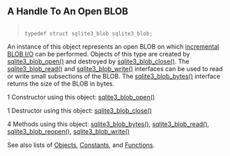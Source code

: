 ## A Handle To An Open BLOB




> ```
> 
> typedef struct sqlite3_blob sqlite3_blob;
> 
> ```



An instance of this object represents an open BLOB on which
[incremental BLOB I/O](../c3ref/blob_open.html) can be performed.
Objects of this type are created by [sqlite3\_blob\_open()](../c3ref/blob_open.html)
and destroyed by [sqlite3\_blob\_close()](../c3ref/blob_close.html).
The [sqlite3\_blob\_read()](../c3ref/blob_read.html) and [sqlite3\_blob\_write()](../c3ref/blob_write.html) interfaces
can be used to read or write small subsections of the BLOB.
The [sqlite3\_blob\_bytes()](../c3ref/blob_bytes.html) interface returns the size of the BLOB in bytes.


1 Constructor using this object: [sqlite3\_blob\_open()](../c3ref/blob_open.html)


1 Destructor using this object: [sqlite3\_blob\_close()](../c3ref/blob_close.html)


4 Methods using this object:
 [sqlite3\_blob\_bytes()](../c3ref/blob_bytes.html),
[sqlite3\_blob\_read()](../c3ref/blob_read.html),
[sqlite3\_blob\_reopen()](../c3ref/blob_reopen.html),
[sqlite3\_blob\_write()](../c3ref/blob_write.html)


See also lists of
 [Objects](../c3ref/objlist.html),
 [Constants](../c3ref/constlist.html), and
 [Functions](../c3ref/funclist.html).


